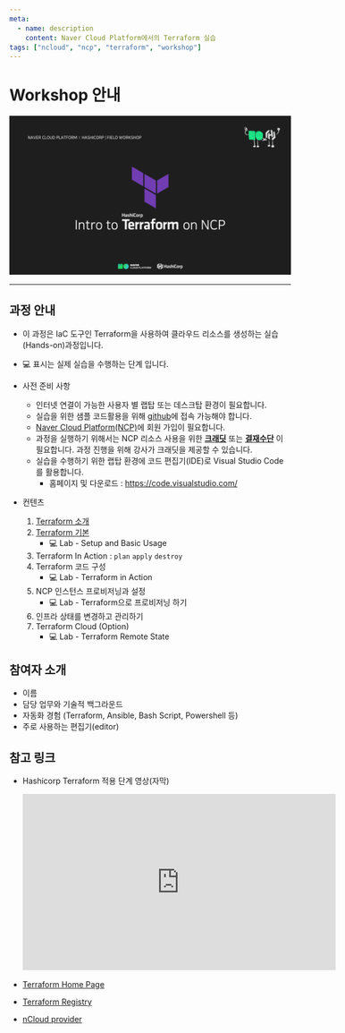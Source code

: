 ```yaml
---
meta:
  - name: description
    content: Naver Cloud Platform에서의 Terraform 실습
tags: ["ncloud", "ncp", "terraform", "workshop"]
---
```


# Workshop 안내

![Intro](./image/intro_to_terraform_on_ncp_1.png)

----

## 과정 안내

- 이 과정은 IaC 도구인 Terraform을 사용하여 클라우드 리소스를 생성하는 실습(Hands-on)과정입니다.
- :computer: 표시는 실제 실습을 수행하는 단계 입니다.
- 사전 준비 사항
  - 인터넷 연결이 가능한 사용자 별 랩탑 또는 데스크탑 환경이 필요합니다.
  - 실습을 위한 샘플 코드활용을 위해 [github](https://github.com/)에 접속 가능해야 합니다.
  - [Naver Cloud Platform(NCP)](https://www.ncloud.com/)에 회원 가입이 필요합니다.
  - 과정을 실행하기 위해서는 NCP 리소스 사용을 위한 <u>**크래딧**</u> 또는 <u>**결재수단**</u> 이 필요합니다. 과정 진행을 위해 강사가 크래딧을 제공할 수 있습니다.
  - 실습을 수행하기 위한 랩탑 환경에 코드 편집기(IDE)로 Visual Studio Code 를 활용합니다.
    - 홈페이지 및 다운로드 : <https://code.visualstudio.com/>
  
- 컨텐츠
  1. [Terraform 소개](./01-terraform-intro)
  2. [Terraform 기본](./02-terraform-basic)
      - :computer: Lab - Setup and Basic Usage
  3. Terraform In Action : `plan` `apply` `destroy`
  4. Terraform 코드 구성
      - :computer: Lab - Terraform in Action
  5. NCP 인스턴스 프로비저닝과 설정
      - :computer: Lab - Terraform으로 프로비저닝 하기
  6. 인프라 상태를 변경하고 관리하기
  7. Terraform Cloud (Option)
      - :computer: Lab - Terraform Remote State

## 참여자 소개

- 이름
- 담당 업무와 기술적 백그라운드
- 자동화 경험 (Terraform, Ansible, Bash Script, Powershell 등)
- 주로 사용하는 편집기(editor)

## 참고 링크

- Hashicorp Terraform 적용 단계 영상(자막)

  <iframe width="560" height="315" src="https://www.youtube.com/embed/BlFKzTyjaTI" title="YouTube video player" frameborder="0" allow="accelerometer; autoplay; clipboard-write; encrypted-media; gyroscope; picture-in-picture" allowfullscreen></iframe>
  
- [Terraform Home Page](https://www.terraform.io/)
- [Terraform Registry](https://registry.terraform.io/)
- [nCloud provider](https://registry.terraform.io/providers/NaverCloudPlatform/ncloud/latest)
